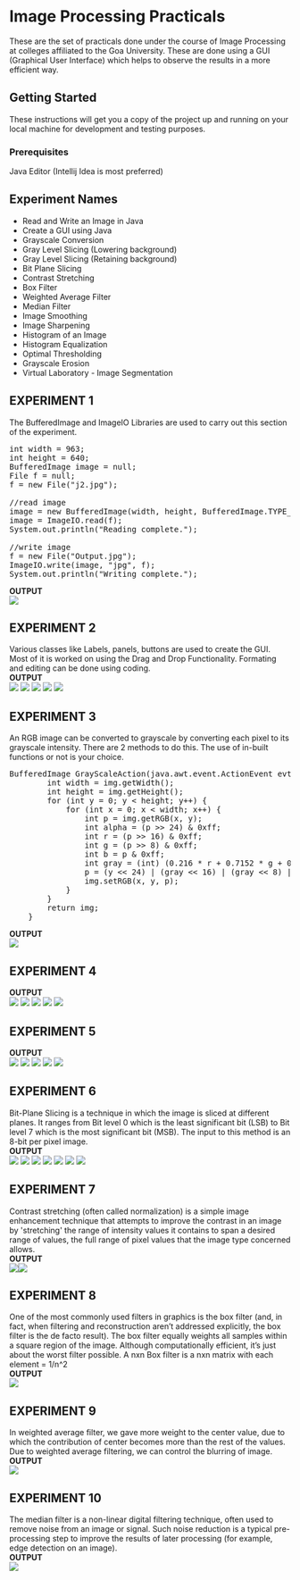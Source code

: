 # Image Processing Practicals

These are the set of practicals done under the course of Image Processing at colleges affiliated to the Goa University. These are done using a GUI (Graphical User Interface) which helps to observe the results in a more efficient way. 

## Getting Started

These instructions will get you a copy of the project up and running on your local machine for development and testing purposes.

### Prerequisites

Java Editor (Intellij Idea is most preferred)

## Experiment Names
<ul>
  <li>Read and Write an Image in Java</li>
  <li>Create a GUI using Java</li>
  <li>Grayscale Conversion</li>
  <li>Gray Level Slicing (Lowering background)</li>
  <li>Gray Level Slicing (Retaining background)</li>
  <li>Bit Plane Slicing</li>
  <li>Contrast Stretching</li>
  <li>Box Filter</li>
  <li>Weighted Average Filter</li>
  <li>Median Filter</li>
  <li>Image Smoothing</li>
  <li>Image Sharpening</li>
  <li>Histogram of an Image</li>
  <li>Histogram Equalization</li>
  <li>Optimal Thresholding</li>
  <li>Grayscale Erosion</li>
  <li>Virtual Laboratory - Image Segmentation</li>
</ul>

## EXPERIMENT 1
The BufferedImage and ImageIO Libraries are used to carry out this section of the experiment. <br/>
<pre>int width = 963;  
int height = 640;  
BufferedImage image = null;  
File f = null; 
f = new File("j2.jpg"); 
 
//read image
image = new BufferedImage(width, height, BufferedImage.TYPE_INT_ARGB);  
image = ImageIO.read(f);  
System.out.println("Reading complete.");  

//write image  
f = new File("Output.jpg");  
ImageIO.write(image, "jpg", f); 
System.out.println("Writing complete.");  
</pre>

<b>OUTPUT</b><br/>
<img src="images/ip1.png">

## EXPERIMENT 2
Various classes like Labels, panels, buttons are used to create the GUI. Most of it is worked on using the Drag and Drop Functionality. Formating and editing can be done using coding.
<br/>
<b>OUTPUT</b><br/>
<img src="images/ip2a.png">
<img src="images/ip2b.png">
<img src="images/ip2c.png">
<img src="images/ip2d.png">
<img src="images/ip2e.png">


## EXPERIMENT 3
An RGB image can be converted to grayscale by converting each pixel to its grayscale intensity. There are 2 methods to do this. The use of in-built functions or not is your choice.
<pre>
BufferedImage GrayScaleAction(java.awt.event.ActionEvent evt, File f, BufferedImage img){
        int width = img.getWidth();
        int height = img.getHeight();
        for (int y = 0; y < height; y++) {
            for (int x = 0; x < width; x++) {
                int p = img.getRGB(x, y);
                int alpha = (p >> 24) & 0xff;
                int r = (p >> 16) & 0xff;
                int g = (p >> 8) & 0xff;
                int b = p & 0xff;
                int gray = (int) (0.216 * r + 0.7152 * g + 0.0722 * b);
                p = (y << 24) | (gray << 16) | (gray << 8) | gray;
                img.setRGB(x, y, p);
            }
        }
        return img;
    }
</pre>
<b>OUTPUT</b><br/>
<img src="images/ip3.png">

## EXPERIMENT 4
<b>OUTPUT</b><br/>
<img src="images/ip4a.png">
<img src="images/ip4b.png">
<img src="images/ip4c.png">
<img src="images/ip4d.png">
<img src="images/ip4e.png">

## EXPERIMENT 5
<b>OUTPUT</b><br/>
<img src="images/ip5a.png">
<img src="images/ip5b.png">
<img src="images/ip5c.png">
<img src="images/ip5d.png">
<img src="images/ip5e.png">

## EXPERIMENT 6
Bit-Plane Slicing is a technique in which the image is sliced at different planes. It ranges from Bit level 0 which is the least significant bit (LSB) to Bit level 7 which is the most significant bit (MSB). The input to this method is an 8-bit per pixel image.
<br/>
<b>OUTPUT</b><br/>
<img src="images/ip6a.png">
<img src="images/ip6b.png">
<img src="images/ip6c.png">
<img src="images/ip6d.png">
<img src="images/ip6e.png">
<img src="images/ip6f.png">
<img src="images/ip6g.png">

## EXPERIMENT 7
Contrast stretching (often called normalization) is a simple image enhancement technique that attempts to improve the contrast in an image by 'stretching' the range of intensity values it contains to span a desired range of values, the full range of pixel values that the image type concerned allows.
<br/>
<b>OUTPUT</b><br/>
<img src="images/ip7a.png"><img src="images/ip7b.png">

## EXPERIMENT 8
One of the most commonly used filters in graphics is the box filter (and, in fact, when filtering and reconstruction aren’t addressed explicitly, the box filter is the de facto result). The box filter equally weights all samples within a square region of the image. Although computationally efficient, it’s just about the worst filter possible. A nxn Box filter is a nxn matrix with each element = 1/n^2
<br/>
<b>OUTPUT</b><br/>
<img src="images/ip8.png">

## EXPERIMENT 9
In weighted average filter, we gave more weight to the center value, due to which the contribution of center becomes more than the rest of the values. Due to weighted average filtering, we can control the blurring of image. 
<br/>
<b>OUTPUT</b><br/>
<img src="images/ip9.png">

## EXPERIMENT 10
The median filter is a non-linear digital filtering technique, often used to remove noise from an image or signal. Such noise reduction is a typical pre-processing step to improve the results of later processing (for example, edge detection on an image).
<br/>
<b>OUTPUT</b><br/>
<img src="images/ip10.png">
